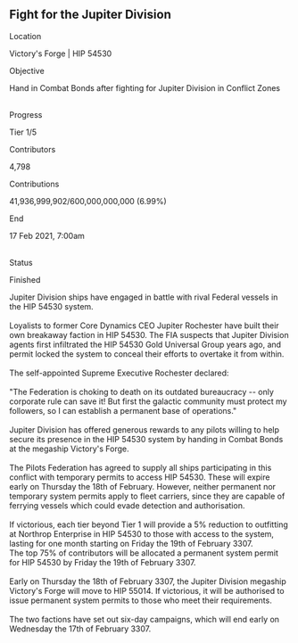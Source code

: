## Fight for the Jupiter Division

Location

Victory\'s Forge \| HIP 54530

Objective

Hand in Combat Bonds after fighting for Jupiter Division in Conflict
Zones​

\
Progress

Tier 1/5

Contributors

4,798

Contributions

41,936,999,902/600,000,000,000 (6.99%)

End

17 Feb 2021, 7:00am

\
Status

Finished

Jupiter Division ships have engaged in battle with rival Federal vessels
in the HIP 54530 system.\
\
Loyalists to former Core Dynamics CEO Jupiter Rochester have built their
own breakaway faction in HIP 54530. The FIA suspects that Jupiter
Division agents first infiltrated the HIP 54530 Gold Universal Group
years ago, and permit locked the system to conceal their efforts to
overtake it from within.\
\
The self-appointed Supreme Executive Rochester declared:\
\
\"The Federation is choking to death on its outdated bureaucracy -- only
corporate rule can save it! But first the galactic community must
protect my followers, so I can establish a permanent base of
operations.\"\
\
Jupiter Division has offered generous rewards to any pilots willing to
help secure its presence in the HIP 54530 system by handing in Combat
Bonds at the megaship Victory\'s Forge.\
\
The Pilots Federation has agreed to supply all ships participating in
this conflict with temporary permits to access HIP 54530. These will
expire early on Thursday the 18th of February. However, neither
permanent nor temporary system permits apply to fleet carriers, since
they are capable of ferrying vessels which could evade detection and
authorisation.\
\
If victorious, each tier beyond Tier 1 will provide a 5% reduction to
outfitting at Northrop Enterprise in HIP 54530 to those with access to
the system, lasting for one month starting on Friday the 19th of
February 3307.\
The top 75% of contributors will be allocated a permanent system permit
for HIP 54530 by Friday the 19th of February 3307.\
\
Early on Thursday the 18th of February 3307, the Jupiter Division
megaship Victory\'s Forge will move to HIP 55014. If victorious, it will
be authorised to issue permanent system permits to those who meet their
requirements.\
\
The two factions have set out six-day campaigns, which will end early on
Wednesday the 17th of February 3307.
